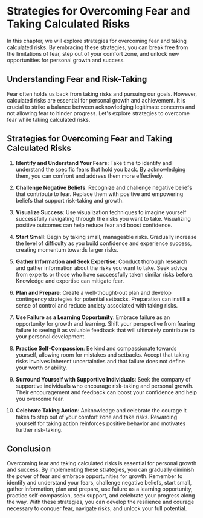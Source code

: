 Strategies for Overcoming Fear and Taking Calculated Risks
=====================================================================

In this chapter, we will explore strategies for overcoming fear and taking calculated risks. By embracing these strategies, you can break free from the limitations of fear, step out of your comfort zone, and unlock new opportunities for personal growth and success.

**Understanding Fear and Risk-Taking**
--------------------------------------

Fear often holds us back from taking risks and pursuing our goals. However, calculated risks are essential for personal growth and achievement. It is crucial to strike a balance between acknowledging legitimate concerns and not allowing fear to hinder progress. Let's explore strategies to overcome fear while taking calculated risks.

**Strategies for Overcoming Fear and Taking Calculated Risks**
--------------------------------------------------------------

1. **Identify and Understand Your Fears**: Take time to identify and understand the specific fears that hold you back. By acknowledging them, you can confront and address them more effectively.

2. **Challenge Negative Beliefs**: Recognize and challenge negative beliefs that contribute to fear. Replace them with positive and empowering beliefs that support risk-taking and growth.

3. **Visualize Success**: Use visualization techniques to imagine yourself successfully navigating through the risks you want to take. Visualizing positive outcomes can help reduce fear and boost confidence.

4. **Start Small**: Begin by taking small, manageable risks. Gradually increase the level of difficulty as you build confidence and experience success, creating momentum towards larger risks.

5. **Gather Information and Seek Expertise**: Conduct thorough research and gather information about the risks you want to take. Seek advice from experts or those who have successfully taken similar risks before. Knowledge and expertise can mitigate fear.

6. **Plan and Prepare**: Create a well-thought-out plan and develop contingency strategies for potential setbacks. Preparation can instill a sense of control and reduce anxiety associated with taking risks.

7. **Use Failure as a Learning Opportunity**: Embrace failure as an opportunity for growth and learning. Shift your perspective from fearing failure to seeing it as valuable feedback that will ultimately contribute to your personal development.

8. **Practice Self-Compassion**: Be kind and compassionate towards yourself, allowing room for mistakes and setbacks. Accept that taking risks involves inherent uncertainties and that failure does not define your worth or ability.

9. **Surround Yourself with Supportive Individuals**: Seek the company of supportive individuals who encourage risk-taking and personal growth. Their encouragement and feedback can boost your confidence and help you overcome fear.

10. **Celebrate Taking Action**: Acknowledge and celebrate the courage it takes to step out of your comfort zone and take risks. Rewarding yourself for taking action reinforces positive behavior and motivates further risk-taking.

**Conclusion**
--------------

Overcoming fear and taking calculated risks is essential for personal growth and success. By implementing these strategies, you can gradually diminish the power of fear and embrace opportunities for growth. Remember to identify and understand your fears, challenge negative beliefs, start small, gather information, plan and prepare, use failure as a learning opportunity, practice self-compassion, seek support, and celebrate your progress along the way. With these strategies, you can develop the resilience and courage necessary to conquer fear, navigate risks, and unlock your full potential.
